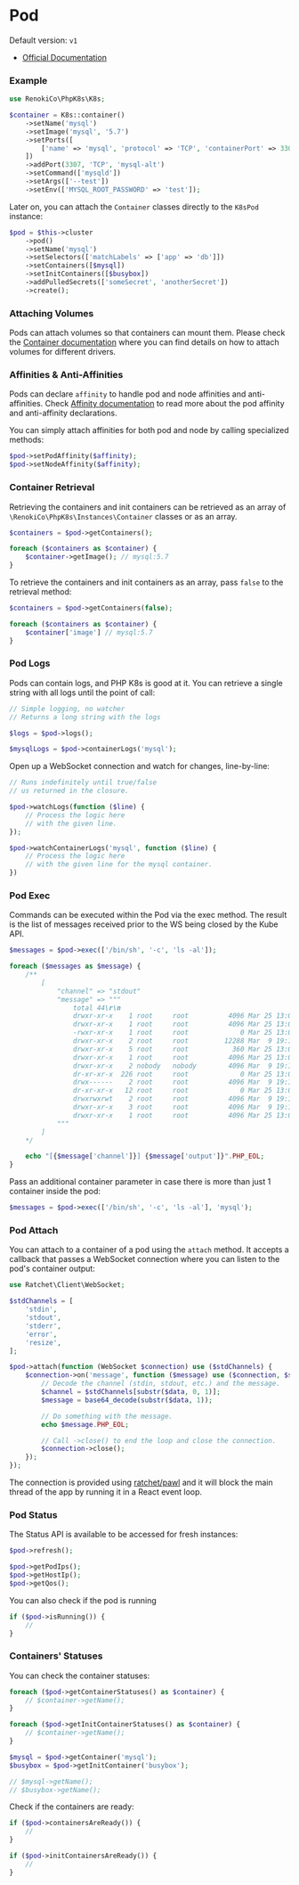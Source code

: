 # Pod

Default version: `v1`

* [Official Documentation](https://kubernetes.io/docs/tasks/configure-pod-container/)

### Example

```php
use RenokiCo\PhpK8s\K8s;

$container = K8s::container()
    ->setName('mysql')
    ->setImage('mysql', '5.7')
    ->setPorts([
        ['name' => 'mysql', 'protocol' => 'TCP', 'containerPort' => 3306],
    ])
    ->addPort(3307, 'TCP', 'mysql-alt')
    ->setCommand(['mysqld'])
    ->setArgs(['--test'])
    ->setEnv(['MYSQL_ROOT_PASSWORD' => 'test']);
```

Later on, you can attach the `Container` classes directly to the `K8sPod` instance:

```php
$pod = $this->cluster
    ->pod()
    ->setName('mysql')
    ->setSelectors(['matchLabels' => ['app' => 'db']])
    ->setContainers([$mysql])
    ->setInitContainers([$busybox])
    ->addPulledSecrets(['someSecret', 'anotherSecret'])
    ->create();
```

### Attaching Volumes

Pods can attach volumes so that containers can mount them. Please check the [Container documentation](../../instances/container.md#attaching-volumes) where you can find details on how to attach volumes for different drivers.

### Affinities & Anti-Affinities

Pods can declare `affinity` to handle pod and node affinities and anti-affinities. Check [Affinity documentation](../../instances/affinity.md) to read more about the pod affinity and anti-affinity declarations.

You can simply attach affinities for both pod and node by calling specialized methods:

```php
$pod->setPodAffinity($affinity);
$pod->setNodeAffinity($affinity);
```

### Container Retrieval

Retrieving the containers and init containers can be retrieved as an array of `\RenokiCo\PhpK8s\Instances\Container` classes or as an array.

```php
$containers = $pod->getContainers();

foreach ($containers as $container) {
    $container->getImage(); // mysql:5.7
}
```

To retrieve the containers and init containers as an array, pass `false` to the retrieval method:

```php
$containers = $pod->getContainers(false);

foreach ($containers as $container) {
    $container['image'] // mysql:5.7
}
```

### Pod Logs

Pods can contain logs, and PHP K8s is good at it. You can retrieve a single string with all logs until the point of call:

```php
// Simple logging, no watcher
// Returns a long string with the logs

$logs = $pod->logs();

$mysqlLogs = $pod->containerLogs('mysql');
```

Open up a WebSocket connection and watch for changes, line-by-line:

```php
// Runs indefinitely until true/false
// us returned in the closure.

$pod->watchLogs(function ($line) {
    // Process the logic here
    // with the given line.
});

$pod->watchContainerLogs('mysql', function ($line) {
    // Process the logic here
    // with the given line for the mysql container.
})
```

### Pod Exec

Commands can be executed within the Pod via the exec method. The result is the list of messages received prior to the WS being closed by the Kube API.

```php
$messages = $pod->exec(['/bin/sh', '-c', 'ls -al']);

foreach ($messages as $message) {
    /**
        [
            "channel" => "stdout"
            "message" => """
                total 44\r\n
                drwxr-xr-x    1 root     root          4096 Mar 25 13:01 \e[1;34m.\e[m\r\n
                drwxr-xr-x    1 root     root          4096 Mar 25 13:01 \e[1;34m..\e[m\r\n
                -rwxr-xr-x    1 root     root             0 Mar 25 13:01 \e[1;32m.dockerenv\e[m\r\n
                drwxr-xr-x    2 root     root         12288 Mar  9 19:16 \e[1;34mbin\e[m\r\n
                drwxr-xr-x    5 root     root           360 Mar 25 13:01 \e[1;34mdev\e[m\r\n
                drwxr-xr-x    1 root     root          4096 Mar 25 13:01 \e[1;34metc\e[m\r\n
                drwxr-xr-x    2 nobody   nobody        4096 Mar  9 19:16 \e[1;34mhome\e[m\r\n
                dr-xr-xr-x  226 root     root             0 Mar 25 13:01 \e[1;34mproc\e[m\r\n
                drwx------    2 root     root          4096 Mar  9 19:16 \e[1;34mroot\e[m\r\n
                dr-xr-xr-x   12 root     root             0 Mar 25 13:01 \e[1;34msys\e[m\r\n
                drwxrwxrwt    2 root     root          4096 Mar  9 19:16 \e[1;34mtmp\e[m\r\n
                drwxr-xr-x    3 root     root          4096 Mar  9 19:16 \e[1;34musr\e[m\r\n
                drwxr-xr-x    1 root     root          4096 Mar 25 13:01 \e[1;34mvar\e[m\r\n
            """
        ]
    */

    echo "[{$message['channel']}] {$message['output']}".PHP_EOL;
}
```

Pass an additional container parameter in case there is more than just 1 container inside the pod:

```php
$messages = $pod->exec(['/bin/sh', '-c', 'ls -al'], 'mysql');
```

### Pod Attach

You can attach to a container of a pod using the `attach` method. It accepts a callback that passes a WebSocket connection where you can listen to the pod's container output:

```php
use Ratchet\Client\WebSocket;

$stdChannels = [
    'stdin',
    'stdout',
    'stderr',
    'error',
    'resize',
];

$pod->attach(function (WebSocket $connection) use ($stdChannels) {
    $connection->on('message', function ($message) use ($connection, $stdChannels) {
        // Decode the channel (stdin, stdout, etc.) and the message.
        $channel = $stdChannels[substr($data, 0, 1)];
        $message = base64_decode(substr($data, 1));

        // Do something with the message.
        echo $message.PHP_EOL;

        // Call ->close() to end the loop and close the connection.
        $connection->close();
    });
});
```

The connection is provided using [ratchet/pawl](https://github.com/ratchetphp/Pawl#example) and it will block the main thread of the app by running it in a React event loop.

### Pod Status

The Status API is available to be accessed for fresh instances:

```php
$pod->refresh();

$pod->getPodIps();
$pod->getHostIp();
$pod->getQos();
```

You can also check if the pod is running

```php
if ($pod->isRunning()) {
    //
}
```

### Containers' Statuses

You can check the container statuses:

```php
foreach ($pod->getContainerStatuses() as $container) {
    // $container->getName();
}

foreach ($pod->getInitContainerStatuses() as $container) {
    // $container->getName();
}
```

```php
$mysql = $pod->getContainer('mysql');
$busybox = $pod->getInitContainer('busybox');

// $mysql->getName();
// $busybox->getName();
```

Check if the containers are ready:

```php
if ($pod->containersAreReady()) {
    //
}

if ($pod->initContainersAreReady()) {
    //
}
```
